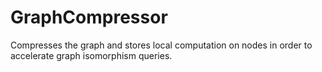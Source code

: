# GraphCompressor
Compresses the graph and stores local computation on nodes in order to accelerate graph isomorphism queries.
